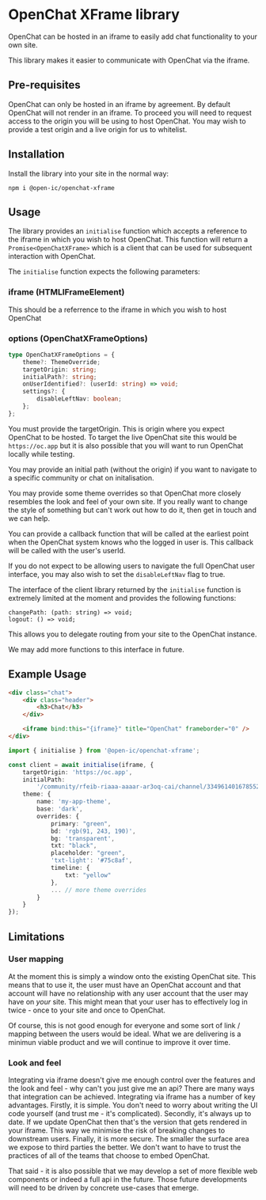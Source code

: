 # OpenChat XFrame library

OpenChat can be hosted in an iframe to easily add chat functionality to your own site.

This library makes it easier to communicate with OpenChat via the iframe.

## Pre-requisites

OpenChat can only be hosted in an iframe by agreement. By default OpenChat will not render in an iframe. To proceed you will need to request access to the origin you will be using to host OpenChat. You may wish to provide a test origin and a live origin for us to whitelist.

## Installation

Install the library into your site in the normal way:

```
npm i @open-ic/openchat-xframe
```

## Usage

The library provides an `initialise` function which accepts a reference to the iframe in which you wish to host OpenChat. This function will return a `Promise<OpenChatXFrame>` which is a client that can be used for subsequent interaction with OpenChat.

The `initialise` function expects the following parameters:

### iframe (HTMLIFrameElement)

This should be a referrence to the iframe in which you wish to host OpenChat

### options (OpenChatXFrameOptions)

```ts
type OpenChatXFrameOptions = {
    theme?: ThemeOverride;
    targetOrigin: string;
    initialPath?: string;
    onUserIdentified?: (userId: string) => void;
    settings?: {
        disableLeftNav: boolean;
    };
};
```

You must provide the targetOrigin. This is origin where you expect OpenChat to be hosted. To target the live OpenChat site this would be `https://oc.app` but it is also possible that you will want to run OpenChat locally while testing.

You may provide an initial path (without the origin) if you want to navigate to a specific community or chat on initalisation.

You may provide some theme overrides so that OpenChat more closely resembles the look and feel of your own site. If you really want to change the style of something but can't work out how to do it, then get in touch and we can help.

You can provide a callback function that will be called at the earliest point when the OpenChat system knows who the logged in user is. This callback will be called with the user's userId.

If you do not expect to be allowing users to navigate the full OpenChat user interface, you may also wish to set the `disableLeftNav` flag to true.

The interface of the client library returned by the `initialise` function is extremely limited at the moment and provides the following functions:

```
changePath: (path: string) => void;
logout: () => void;
```

This allows you to delegate routing from your site to the OpenChat instance.

We may add more functions to this interface in future.

## Example Usage

```html
<div class="chat">
    <div class="header">
        <h3>Chat</h3>
    </div>

    <iframe bind:this="{iframe}" title="OpenChat" frameborder="0" />
</div>
```

```ts
import { initialise } from '@open-ic/openchat-xframe';

const client = await initialise(iframe, {
    targetOrigin: 'https://oc.app',
    initialPath:
        '/community/rfeib-riaaa-aaaar-ar3oq-cai/channel/334961401678552956581044255076222828441',
    theme: {
        name: 'my-app-theme',
        base: 'dark',
        overrides: {
            primary: "green",
            bd: 'rgb(91, 243, 190)',
            bg: 'transparent',
            txt: "black",
            placeholder: "green",
            'txt-light': '#75c8af',
            timeline: {
                txt: "yellow"
            },
            ... // more theme overrides
        }
    }
});
```

## Limitations

### User mapping

At the moment this is simply a window onto the existing OpenChat site. This means that to use it, the user must have an OpenChat account and that account will have no relationship with any user account that the user may have on _your_ site. This might mean that your user has to effectively log in twice - once to your site and once to OpenChat.

Of course, this is not good enough for everyone and some sort of link / mapping between the users would be ideal. What we are delivering is a minimun viable product and we will continue to improve it over time.

### Look and feel

Integrating via iframe doesn't give me enough control over the features and the look and feel - why can't you just give me an api? There are many ways that integration can be achieved. Integrating via iframe has a number of key advantages. Firstly, it is simple. You don't need to worry about writing the UI code yourself (and trust me - it's complicated). Secondly, it's always up to date. If we update OpenChat then that's the version that gets rendered in your iframe. This way we minimise the risk of breaking changes to downstream users. Finally, it is more secure. The smaller the surface area we expose to third parties the better. We don't want to have to trust the practices of all of the teams that choose to embed OpenChat.

That said - it is also possible that we may develop a set of more flexible web components or indeed a full api in the future. Those future developments will need to be driven by concrete use-cases that emerge.
